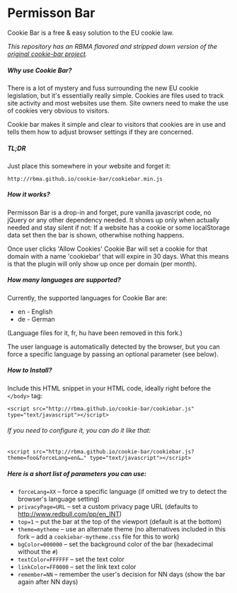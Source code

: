 Permisson Bar
=============

Cookie Bar is a free & easy solution to the EU cookie law.

_This repository has an RBMA flavored and stripped down version of the [original cookie-bar project](http://cookie-bar.eu/)._

##### Why use Cookie Bar?

There is a lot of mystery and fuss surrounding the new EU cookie legislation, but it's essentially really simple. Cookies are files used to track site activity and most websites use them. Site owners need to make the use of cookies very obvious to visitors.

Cookie bar makes it simple and clear to visitors that cookies are in use and tells them how to adjust browser settings if they are concerned.

##### TL;DR

Just place this somewhere in your website and forget it:

    http://rbma.github.io/cookie-bar/cookiebar.min.js


##### How it works?

Permisson Bar is a drop-in and forget, pure vanilla javascript code, no jQuery or any other dependency needed. It shows up only when actually needed and stay silent if not: If a website has a cookie or some localStorage data set then the bar is shown, otherwhise nothing happens.

Once user clicks 'Allow Cookies' Cookie Bar will set a cookie for that domain with a name 'cookiebar' that will expire in 30 days. What this means is that the plugin will only show up once per domain (per month).

##### How many languages are supported?

Currently, the supported languages for Cookie Bar are:

* en - English
* de - German

(Language files for it, fr, hu have been removed in this fork.)

The user language is automatically detected by the browser, but you can force a specific language by passing an optional parameter (see below).

##### How to Install?

Include this HTML snippet in your HTML code, ideally right before the `</body>` tag:

    <script src="http://rbma.github.io/cookie-bar/cookiebar.js" type="text/javascript"></script>


###### If you need to configure it, you can do it like that:

    <script src="http://rbma.github.io/cookie-bar/cookiebar.js?theme=foo&forceLang=en&…" type="text/javascript"></script>

##### Here is a short list of parameters you can use:

- `forceLang=XX` – force a specific language (if omitted we try to detect the browser's language setting)
- `privacyPage=URL` – set a custom privacy page URL (defaults to http://www.redbull.com/pp/en_INT)
- `top=1` – put the bar at the top of the viewport (default is at the bottom)
- `theme=mytheme` – use an alternate theme (no alternatives included in this fork – add a `cookiebar-mytheme.css` file for this to work)
- `bgColor=000000` – set the background color of the bar (hexadecimal without the `#`)
- `textColor=FFFFFF` – set the text color
- `linkColor=FF0000` – set the link text color
- `remember=NN` – remember the user's decision for NN days (show the bar again after NN days)
